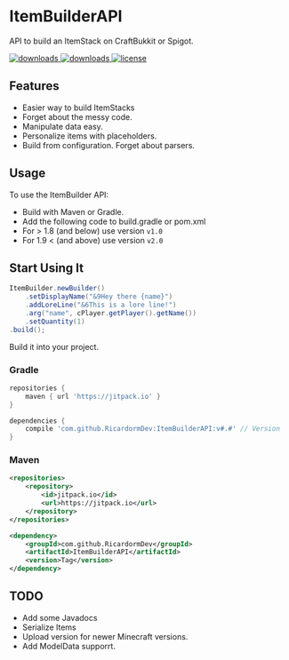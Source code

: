 # ItemBuilderAPI
API to build an ItemStack on CraftBukkit or Spigot.

  <a href="https://github.com/RicardormDev/ItemBuilderAPI/releases" target="_blank">
    <img alt="downloads" src="https://img.shields.io/github/v/release/RicardormDev/ItemBuilderAPI?color=56bcd3" />
  </a>
  <a href="https://github.com/BiscuitDevelopment/SkyblockAddons/releases" target="_blank">
    <img alt="downloads" src="https://img.shields.io/github/downloads/RicardormDev/ItemBuilderAPI/total?color=56bcd3" />
  </a>
  <a href="https://github.com/RicardormDev/ItemBuilderAPI/blob/master/LICENSE" target="_blank">
    <img alt="license" src="https://img.shields.io/github/license/RicardormDev/ItemBuilderAPI?color=56bcd3" />
  </a>
  
  
## Features
* Easier way to build ItemStacks
* Forget about the messy code.
* Manipulate data easy.
* Personalize items with placeholders.
* Build from configuration. Forget about parsers.
  
## Usage
To use the ItemBuilder API:
- Build with Maven or Gradle.
- Add the following code to build.gradle or pom.xml
- For > 1.8 (and below) use version `v1.0`
- For 1.9 < (and above) use version `v2.0`
  
## Start Using It
```java
ItemBuilder.newBuilder()
	.setDisplayName("&9Hey there {name}")
	.addLoreLine("&6This is a lore line!")
	.arg("name", cPlayer.getPlayer().getName())
	.setQuantity(1)
.build();
```
  
Build it into your project.
### Gradle
```gradle
repositories {
    maven { url 'https://jitpack.io' }
}

dependencies {
    compile 'com.github.RicardormDev:ItemBuilderAPI:v#.#' // Version
}
```

### Maven
```xml
<repositories>
	<repository>
		<id>jitpack.io</id>
		<url>https://jitpack.io</url>
	</repository>
</repositories>

<dependency>
	<groupId>com.github.RicardormDev</groupId>
	<artifactId>ItemBuilderAPI</artifactId>
	<version>Tag</version>
</dependency>
```

## TODO
* Add some Javadocs
* Serialize Items
* Upload version for newer Minecraft versions.
* Add ModelData supporrt.
